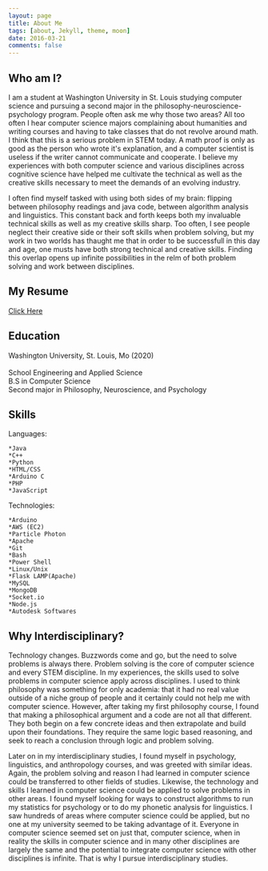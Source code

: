 ```yaml
---
layout: page
title: About Me
tags: [about, Jekyll, theme, moon]
date: 2016-03-21
comments: false
---
```


## Who am I?
I am a student at Washington University in St. Louis studying computer science and pursuing a second major in the philosophy-neuroscience-psychology program. People often ask me why those two areas? All too often I hear computer science majors complaining about humanities and writing courses and having to take classes that do not revolve around math. I think that this is a serious problem in STEM today. A math proof is only as good as the person who wrote it's explanation, and a computer scientist is useless if the writer cannot communicate and cooperate. I believe my experiences with both computer science and various disciplines across cognitive science have helped me cultivate the technical as well as the creative skills necessary to meet the demands of an evolving industry.  

I often find myself tasked with using both sides of my brain: flipping between philosophy readings and java code, between algorithm analysis and linguistics. This constant back and forth keeps both my invaluable technical skills as well as my creative skills sharp. Too often, I see people neglect their creative side or their soft skills when problem solving, but my work in two worlds has thaught me that in order to be successfull in this day and age, one musts have both strong technical and creative skills. Finding this overlap opens up infinite possibilities in the relm of both problem solving and work between disciplines. 

## My Resume
[Click Here](https://drive.google.com/file/d/1Eneo40FvL3BucYW1E2MDrG75-ufWIO2m/view?usp=sharing)

## Education 
Washington University, St. Louis, Mo (2020) <br />							
School Engineering and Applied Science <br />
B.S in Computer Science <br />
Second major in Philosophy, Neuroscience, and Psychology <br />

## Skills
Languages:


    *Java
    *C++ 
    *Python
    *HTML/CSS
    *Arduino C
    *PHP
    *JavaScript
    
Technologies: 


    *Arduino 
    *AWS (EC2)
    *Particle Photon 
    *Apache
    *Git 
    *Bash 
    *Power Shell
    *Linux/Unix
    *Flask LAMP(Apache)
    *MySQL
    *MongoDB
    *Socket.io
    *Node.js
    *Autodesk Softwares


## Why Interdisciplinary?
Technology changes. Buzzwords come and go, but the need to solve problems is always there. Problem solving is the core of computer science and every STEM discipline. In my experiences, the skills used to solve problems in computer science apply across disciplines. I used to think philosophy was something for only academia: that it had no real value outside of a niche group of people and it certainly could not help me with computer science. However, after taking my first philosophy course, I found that making a philosophical argument and a code are not all that different. They both begin on a few concrete ideas and then extrapolate and build upon their foundations. They require the same logic based reasoning, and seek to reach a conclusion through logic and problem solving. 

Later on in my interdisciplinary studies, I found myself in psychology, linguistics, and anthropology courses, and was greeted with similar ideas. Again, the problem solving and reason I had learned in computer science could be transferred to other fields of studies. Likewise, the technology and skills I learned in computer science could be applied to solve problems in other areas. I found myself looking for ways to construct algorithms to run my statistics for psychology or to do my phonetic analysis for linguistics. I saw hundreds of areas where computer science could be applied, but no one at my university seemed to be taking advantage of it. Everyone in computer science seemed set on just that, computer science, when in reality the skills in computer science and in many other disciplines are largely the same and the potential to integrate computer science with other disciplines is infinite. That is why I pursue interdisciplinary studies. 

